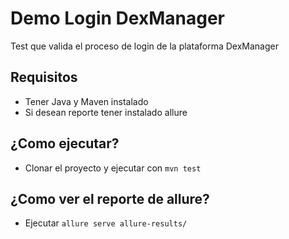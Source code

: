 # Demo Login DexManager
Test que valida el proceso de login de la plataforma DexManager

## Requisitos
- Tener Java y Maven instalado
- Si desean reporte tener instalado allure 

## ¿Como ejecutar?
- Clonar el proyecto y ejecutar con ```mvn test```

## ¿Como ver el reporte de allure?
- Ejecutar ```allure serve allure-results/```
